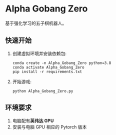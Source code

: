 # Alpha Gobang Zero
基于强化学习的五子棋机器人。

## 快速开始
1. 创建虚拟环境并安装依赖包:
    
    ```shell
    conda create -n Alpha_Gobang_Zero python=3.8
    conda activate Alpha_Gobang_Zero
    pip install -r requirements.txt
    ```
    
2. 开始游戏:
    
    ```shell
    python Alpha_Gobang_Zero.py
    ```
    
    

## 环境要求
1. 电脑配有**英伟达 GPU**
2. 安装与电脑 GPU 相应的 Pytorch 版本